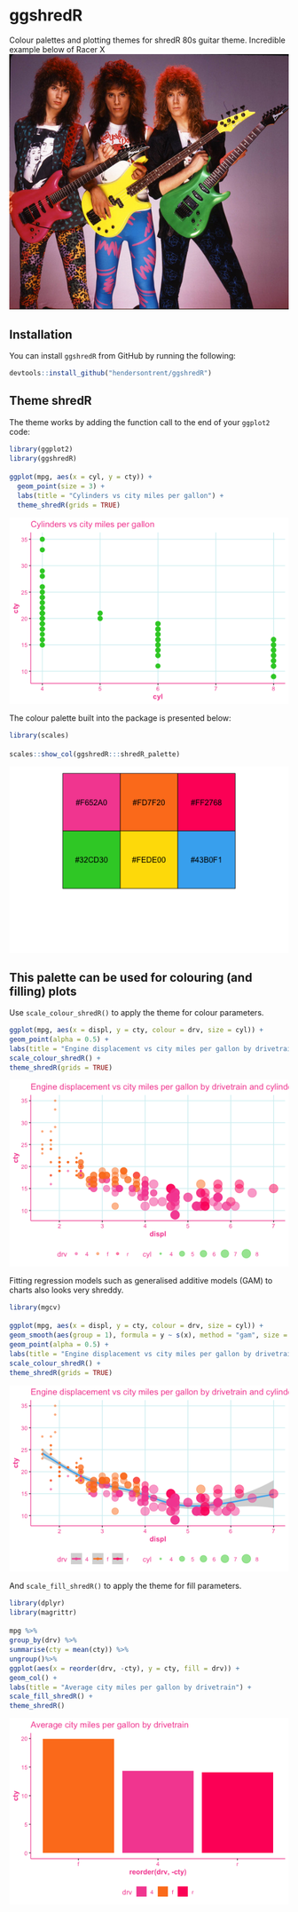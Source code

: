 
# ggshredR

Colour palettes and plotting themes for shredR 80s guitar theme.
Incredible example below of Racer X
![](https://github.com/hendersontrent/ggshredR/blob/master/racerx.jpg)

## Installation

You can install `ggshredR` from GitHub by running the following:

``` r
devtools::install_github("hendersontrent/ggshredR")
```

## Theme shredR

The theme works by adding the function call to the end of your `ggplot2`
code:

``` r
library(ggplot2)
library(ggshredR)

ggplot(mpg, aes(x = cyl, y = cty)) +
  geom_point(size = 3) +
  labs(title = "Cylinders vs city miles per gallon") +
  theme_shredR(grids = TRUE)
```

![](README_files/figure-gfm/unnamed-chunk-3-1.png)<!-- -->

The colour palette built into the package is presented below:

``` r
library(scales)

scales::show_col(ggshredR:::shredR_palette)
```

![](README_files/figure-gfm/unnamed-chunk-4-1.png)<!-- -->

## This palette can be used for colouring (and filling) plots

Use `scale_colour_shredR()` to apply the theme for colour parameters.

``` r
ggplot(mpg, aes(x = displ, y = cty, colour = drv, size = cyl)) +
geom_point(alpha = 0.5) +
labs(title = "Engine displacement vs city miles per gallon by drivetrain and cylinders") +
scale_colour_shredR() +
theme_shredR(grids = TRUE)
```

![](README_files/figure-gfm/unnamed-chunk-5-1.png)<!-- -->

Fitting regression models such as generalised additive models (GAM) to
charts also looks very shreddy.

``` r
library(mgcv)

ggplot(mpg, aes(x = displ, y = cty, colour = drv, size = cyl)) +
geom_smooth(aes(group = 1), formula = y ~ s(x), method = "gam", size = 1) +
geom_point(alpha = 0.5) +
labs(title = "Engine displacement vs city miles per gallon by drivetrain and cylinders") +
scale_colour_shredR() +
theme_shredR(grids = TRUE)
```

![](README_files/figure-gfm/unnamed-chunk-6-1.png)<!-- -->

And `scale_fill_shredR()` to apply the theme for fill parameters.

``` r
library(dplyr)
library(magrittr)

mpg %>%
group_by(drv) %>%
summarise(cty = mean(cty)) %>%
ungroup()%>%
ggplot(aes(x = reorder(drv, -cty), y = cty, fill = drv)) +
geom_col() +
labs(title = "Average city miles per gallon by drivetrain") +
scale_fill_shredR() +
theme_shredR()
```

![](README_files/figure-gfm/unnamed-chunk-7-1.png)<!-- -->
